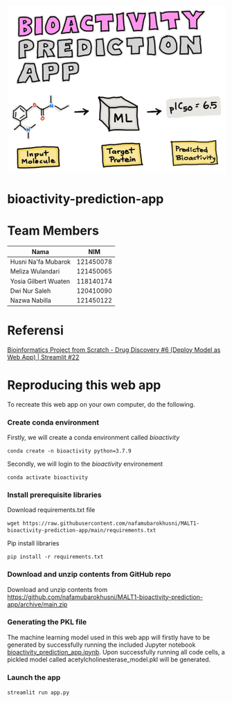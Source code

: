 ![Logo](logo.png)

# bioactivity-prediction-app

# Team Members

| Nama                  | NIM        |
|-----------------------|------------|
| Husni Na'fa Mubarok   | 121450078  |
| Meliza Wulandari      | 121450065  |
| Yosia Gilbert Wuaten  | 118140174  |
| Dwi Nur Saleh         | 120410090  |
| Nazwa Nabilla         | 121450122  |

# Referensi

[Bioinformatics Project from Scratch - Drug Discovery #6 (Deploy Model as Web App) | Streamlit #22](https://youtu.be/htBIP17S-20)

# Reproducing this web app
To recreate this web app on your own computer, do the following.

### Create conda environment
Firstly, we will create a conda environment called *bioactivity*
```
conda create -n bioactivity python=3.7.9
```
Secondly, we will login to the *bioactivity* environement
```
conda activate bioactivity
```
### Install prerequisite libraries

Download requirements.txt file

```
wget https://raw.githubusercontent.com/nafamubarokhusni/MALT1-bioactivity-prediction-app/main/requirements.txt

```

Pip install libraries
```
pip install -r requirements.txt
```

###  Download and unzip contents from GitHub repo

Download and unzip contents from https://github.com/nafamubarokhusni/MALT1-bioactivity-prediction-app/archive/main.zip

### Generating the PKL file

The machine learning model used in this web app will firstly have to be generated by successfully running the included Jupyter notebook [bioactivity_prediction_app.ipynb](https://github.com/nafamubarokhusni/MALT1-bioactivity-prediction-app/blob/master/bioactivity_prediction_app.ipynb). Upon successfully running all code cells, a pickled model called acetylcholinesterase_model.pkl will be generated.

###  Launch the app

```
streamlit run app.py
```
